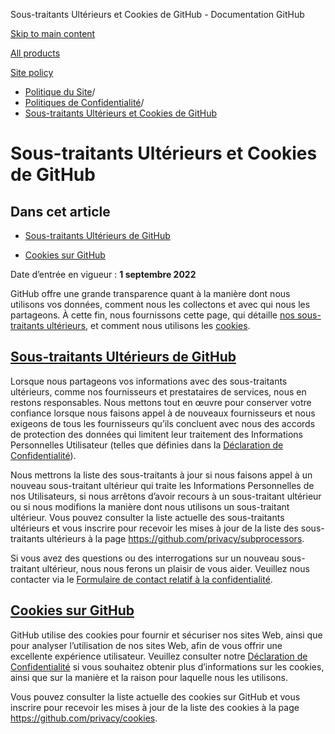 Sous-traitants Ultérieurs et Cookies de GitHub - Documentation GitHub

[Skip to main content](#main-content)

[All products](/fr)

[Site policy](/site-policy)

* [Politique du Site](/fr/site-policy)/
* [Politiques de Confidentialité](/fr/site-policy/privacy-policies)/
* [Sous-traitants Ultérieurs et Cookies de GitHub](/fr/site-policy/privacy-policies/github-subprocessors-and-cookies)

Sous-traitants Ultérieurs et Cookies de GitHub
==========

Dans cet article
----------

* [Sous-traitants Ultérieurs de GitHub](#github-subprocessors)

* [Cookies sur GitHub](#cookies-on-github)

Date d’entrée en vigueur : **1 septembre 2022**

GitHub offre une grande transparence quant à la manière dont nous utilisons vos données, comment nous les collectons et avec qui nous les partageons. À cette fin, nous fournissons cette page, qui détaille [nos sous-traitants ultérieurs](#github-subprocessors), et comment nous utilisons les [cookies](#cookies-on-github).

[Sous-traitants Ultérieurs de GitHub](#github-subprocessors)
----------

Lorsque nous partageons vos informations avec des sous-traitants ultérieurs, comme nos fournisseurs et prestataires de services, nous en restons responsables. Nous mettons tout en œuvre pour conserver votre confiance lorsque nous faisons appel à de nouveaux fournisseurs et nous exigeons de tous les fournisseurs qu’ils concluent avec nous des accords de protection des données qui limitent leur traitement des Informations Personnelles Utilisateur (telles que définies dans la [Déclaration de Confidentialité](/fr/site-policy/privacy-policies/github-privacy-statement)).

Nous mettrons la liste des sous-traitants à jour si nous faisons appel à un nouveau sous-traitant ultérieur qui traite les Informations Personnelles de nos Utilisateurs, si nous arrêtons d’avoir recours à un sous-traitant ultérieur ou si nous modifions la manière dont nous utilisons un sous-traitant ultérieur. Vous pouvez consulter la liste actuelle des sous-traitants ultérieurs et vous inscrire pour recevoir les mises à jour de la liste des sous-traitants ultérieurs à la page <https://github.com/privacy/subprocessors>.

Si vous avez des questions ou des interrogations sur un nouveau sous-traitant ultérieur, nous nous ferons un plaisir de vous aider. Veuillez nous contacter via le [Formulaire de contact relatif à la confidentialité](https://github.com/contact/privacy).

[Cookies sur GitHub](#cookies-on-github)
----------

GitHub utilise des cookies pour fournir et sécuriser nos sites Web, ainsi que pour analyser l’utilisation de nos sites Web, afin de vous offrir une excellente expérience utilisateur. Veuillez consulter notre [Déclaration de Confidentialité](/fr/site-policy/privacy-policies/github-privacy-statement#our-use-of-cookies-and-tracking) si vous souhaitez obtenir plus d’informations sur les cookies, ainsi que sur la manière et la raison pour laquelle nous les utilisons.

Vous pouvez consulter la liste actuelle des cookies sur GitHub et vous inscrire pour recevoir les mises à jour de la liste des cookies à la page <https://github.com/privacy/cookies>.
